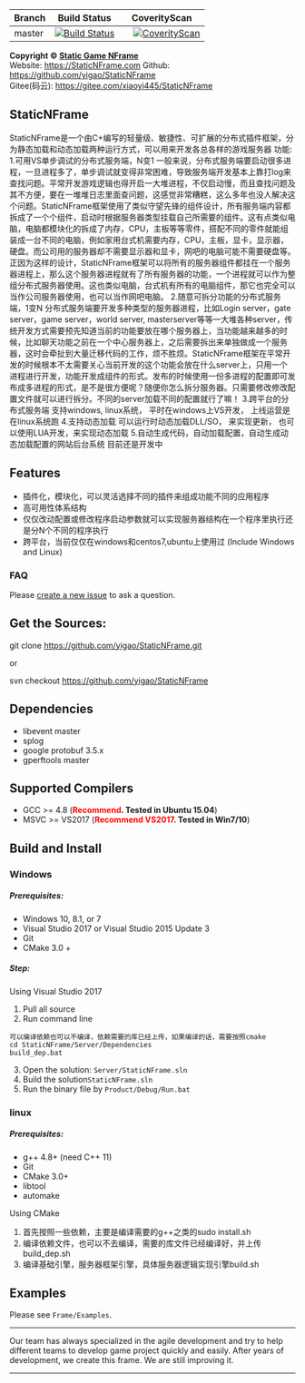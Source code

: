 | Branch | Build Status | CoverityScan |
| - | - | - |
| master | [![Build Status](https://travis-ci.org/yigao/StaticNFrame.svg?branch=master)](https://travis-ci.org/yigao/StaticNFrame) |      [![CoverityScan](https://scan.coverity.com/projects/15695/badge.svg)](https://scan.coverity.com/projects/yigao-staticnframe) |

**Copyright © [Static Game NFrame](https://StaticNFrame.com "Static Game NFrame")**    
Website: https://StaticNFrame.com
Github: https://github.com/yigao/StaticNFrame  
Gitee(码云): https://gitee.com/xiaoyi445/StaticNFrame

## StaticNFrame 
StaticNFrame是一个由C+编写的轻量级、敏捷性、可扩展的分布式插件框架，分为静态加载和动态加载两种运行方式，可以用来开发各总各样的游戏服务器
功能:
1.可用VS单步调试的分布式服务端，N变1
  一般来说，分布式服务端要启动很多进程，一旦进程多了，单步调试就变得非常困难，导致服务端开发基本上靠打log来查找问题。平常开发游戏逻辑也得开启一大堆进程，不仅启动慢，而且查找问题及其不方便，要在一堆堆日志里面查问题，这感觉非常糟糕，这么多年也没人解决这个问题。StaticNFrame框架使用了类似守望先锋的组件设计，所有服务端内容都拆成了一个个组件，启动时根据服务器类型挂载自己所需要的组件。这有点类似电脑，电脑都模块化的拆成了内存，CPU，主板等等零件，搭配不同的零件就能组装成一台不同的电脑，例如家用台式机需要内存，CPU，主板，显卡，显示器，硬盘。而公司用的服务器却不需要显示器和显卡，网吧的电脑可能不需要硬盘等。正因为这样的设计，StaticNFrame框架可以将所有的服务器组件都挂在一个服务器进程上，那么这个服务器进程就有了所有服务器的功能，一个进程就可以作为整组分布式服务器使用。这也类似电脑，台式机有所有的电脑组件，那它也完全可以当作公司服务器使用，也可以当作网吧电脑。
2.随意可拆分功能的分布式服务端，1变N
  分布式服务端要开发多种类型的服务器进程，比如Login server，gate server，game server，world server, masterserver等等一大堆各种server，传统开发方式需要预先知道当前的功能要放在哪个服务器上，当功能越来越多的时候，比如聊天功能之前在一个中心服务器上，之后需要拆出来单独做成一个服务器，这时会牵扯到大量迁移代码的工作，烦不胜烦。StaticNFrame框架在平常开发的时候根本不太需要关心当前开发的这个功能会放在什么server上，只用一个进程进行开发，功能开发成组件的形式。发布的时候使用一份多进程的配置即可发布成多进程的形式，是不是很方便呢？随便你怎么拆分服务器。只需要修改修改配置文件就可以进行拆分。不同的server加载不同的配置就行了嘛！
3.跨平台的分布式服务端
  支持windows, linux系统， 平时在windows上VS开发， 上线运营是在linux系统跑
4.支持动态加载
  可以运行时动态加载DLL/SO， 来实现更新， 也可以使用LUA开发，来实现动态加载
5.自动生成代码，自动加载配置，自动生成动态加载配置的网站后台系统
  目前还是开发中
## Features

- 插件化，模块化，可以灵活选择不同的插件来组成功能不同的应用程序
- 高可用性体系结构
- 仅仅改动配置或修改程序启动参数就可以实现服务器结构在一个程序里执行还是分N个不同的程序执行
- 跨平台，当前仅仅在windows和centos7,ubuntu上使用过 (Include Windows and Linux)

### FAQ

Please [create a new issue](https://github.com/yigao/StaticNFrame/issues) to ask a question.


## Get the Sources:

git clone https://github.com/yigao/StaticNFrame.git

or

svn checkout https://github.com/yigao/StaticNFrame

## Dependencies

- libevent master
- splog
- google protobuf 3.5.x
- gperftools master

## Supported Compilers

- GCC >= 4.8 (**<font color=red>Recommend</font>. Tested in Ubuntu 15.04**)
- MSVC >= VS2017  (**<font color=red>Recommend VS2017</font>. Tested in Win7/10**)

## Build and Install

### Windows

##### Prerequisites:

- Windows 10, 8.1, or 7
- Visual Studio 2017 or Visual Studio 2015 Update 3
- Git
- CMake 3.0 +

##### Step:
Using Visual Studio 2017
1. Pull all source
2. Run command line 
```batch
可以编译依赖也可以不编译，依赖需要的库已经上传，如果编译的话，需要按照cmake
cd StaticNFrame/Server/Dependencies
build_dep.bat
```
3. Open the solution: `Server/StaticNFrame.sln`
4. Build the solution`StaticNFrame.sln`
5. Run the binary file by `Product/Debug/Run.bat`

### linux

##### Prerequisites:

- g++ 4.8+ (need C++ 11)
- Git
- CMake 3.0+
- libtool
- automake

Using CMake
1. 首先按照一些依赖，主要是编译需要的g++之类的sudo install.sh
2. 编译依赖文件，也可以不去编译，需要的库文件已经编译好，并上传build_dep.sh
3. 编译基础引擎，服务器框架引擎，具体服务器逻辑实现引擎build.sh

## Examples

Please see `Frame/Examples`.

----------

Our team has always specialized in the agile development and try to help different teams to develop game project quickly and easily. After years of development, we create this frame. We are still improving it.

----------

